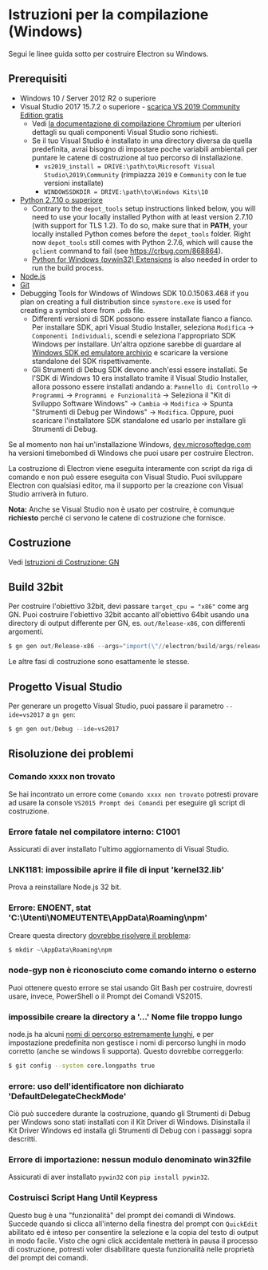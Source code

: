 # Istruzioni per la compilazione (Windows)

Segui le linee guida sotto per costruire Electron su Windows.

## Prerequisiti

* Windows 10 / Server 2012 R2 o superiore
* Visual Studio 2017 15.7.2 o superiore - [scarica VS 2019 Community Edition gratis](https://www.visualstudio.com/vs/) 
  * Vedi [la documentazione di compilazione Chromium](https://chromium.googlesource.com/chromium/src/+/master/docs/windows_build_instructions.md#visual-studio) per ulteriori dettagli su quali componenti Visual Studio sono richiesti.
  * Se il tuo Visual Studio è installato in una directory diversa da quella predefinita, avrai bisogno di impostare poche variabili ambientali per puntare le catene di costruzione al tuo percorso di installazione. 
    * `vs2019_install = DRIVE:\path\to\Microsoft Visual Studio\2019\Community` (rimpiazza `2019` e `Community` con le tue versioni installate)
    * `WINDOWSSDKDIR = DRIVE:\path\to\Windows Kits\10`
* [Python 2.7.10 o superiore](http://www.python.org/download/releases/2.7/) 
  * Contrary to the `depot_tools` setup instructions linked below, you will need to use your locally installed Python with at least version 2.7.10 (with support for TLS 1.2). To do so, make sure that in **PATH**, your locally installed Python comes before the `depot_tools` folder. Right now `depot_tools` still comes with Python 2.7.6, which will cause the `gclient` command to fail (see https://crbug.com/868864).
  * [Python for Windows (pywin32) Extensions](https://pypi.org/project/pywin32/#files) is also needed in order to run the build process.
* [Node.js](https://nodejs.org/download/)
* [Git](http://git-scm.com)
* Debugging Tools for Windows of Windows SDK 10.0.15063.468 if you plan on creating a full distribution since `symstore.exe` is used for creating a symbol store from `.pdb` file. 
  * Differenti versioni di SDK possono essere installate fianco a fianco. Per installare SDK, apri Visual Studio Installer, seleziona `Modifica` → `Componenti Individuali`, scendi e seleziona l'appropriato SDK Windows per installare. Un'altra opzione sarebbe di guardare al [Windows SDK ed emulatore archivio](https://developer.microsoft.com/en-us/windows/downloads/sdk-archive) e scaricare la versione standalone del SDK rispettivamente.
  * Gli Strumenti di Debug SDK devono anch'essi essere installati. Se l'SDK di Windows 10 era installato tramite il Visual Studio Installer, allora possono essere installati andando a: `Pannello di Controllo` → `Programmi` → `Programmi e Funzionalità` → Seleziona il "Kit di Sviluppo Software Windows" → `Cambia` → `Modifica` → Spunta "Strumenti di Debug per Windows" → `Modifica`. Oppure, puoi scaricare l'installatore SDK standalone ed usarlo per installare gli Strumenti di Debug.

Se al momento non hai un'installazione Windows, [dev.microsoftedge.com](https://developer.microsoft.com/en-us/microsoft-edge/tools/vms/) ha versioni timebombed di Windows che puoi usare per costruire Electron.

La costruzione di Electron viene eseguita interamente con script da riga di comando e non può essere eseguita con Visual Studio. Puoi sviluppare Electron con qualsiasi editor, ma il supporto per la creazione con Visual Studio arriverà in futuro.

**Nota:** Anche se Visual Studio non è usato per costruire, è comunque **richiesto** perché ci servono le catene di costruzione che fornisce.

## Costruzione

Vedi [Istruzioni di Costruzione: GN](build-instructions-gn.md)

## Build 32bit

Per costruire l'obiettivo 32bit, devi passare `target_cpu = "x86"` come arg GN. Puoi costruire l'obiettivo 32bit accanto all'obiettivo 64bit usando una directory di output differente per GN, es. `out/Release-x86`, con differenti argomenti.

```powershell
$ gn gen out/Release-x86 --args="import(\"//electron/build/args/release.gn\") target_cpu=\"x86\""
```

Le altre fasi di costruzione sono esattamente le stesse.

## Progetto Visual Studio

Per generare un progetto Visual Studio, puoi passare il parametro `-- ide=vs2017` a `gn gen`:

```powershell
$ gn gen out/Debug --ide=vs2017
```

## Risoluzione dei problemi

### Comando xxxx non trovato

Se hai incontrato un errore come `Comando xxxx non trovato` potresti provare ad usare la console `VS2015 Prompt dei Comandi` per eseguire gli script di costruzione.

### Errore fatale nel compilatore interno: C1001

Assicurati di aver installato l'ultimo aggiornamento di Visual Studio.

### LNK1181: impossibile aprire il file di input 'kernel32.lib'

Prova a reinstallare Node.js 32 bit.

### Errore: ENOENT, stat 'C:\Utenti\NOMEUTENTE\AppData\Roaming\npm'

Creare questa directory [dovrebbe risolvere il problema](https://stackoverflow.com/a/25095327/102704):

```powershell
$ mkdir ~\AppData\Roaming\npm
```

### node-gyp non è riconosciuto come comando interno o esterno

Puoi ottenere questo errore se stai usando Git Bash per costruire, dovresti usare, invece, PowerShell o il Prompt dei Comandi VS2015.

### impossibile creare la directory a '...' Nome file troppo lungo

node.js ha alcuni [nomi di percorso estremamente lunghi](https://github.com/electron/node/tree/electron/deps/npm/node_modules/libnpx/node_modules/yargs/node_modules/read-pkg-up/node_modules/read-pkg/node_modules/load-json-file/node_modules/parse-json/node_modules/error-ex/node_modules/is-arrayish), e per impostazione predefinita non gestisce i nomi di percorso lunghi in modo corretto (anche se windows li supporta). Questo dovrebbe correggerlo:

```sh
$ git config --system core.longpaths true
```

### errore: uso dell'identificatore non dichiarato 'DefaultDelegateCheckMode'

Ciò può succedere durante la costruzione, quando gli Strumenti di Debug per Windows sono stati installati con il Kit Driver di Windows. Disinstalla il Kit Driver Windows ed installa gli Strumenti di Debug con i passaggi sopra descritti.

### Errore di importazione: nessun modulo denominato win32file

Assicurati di aver installato `pywin32` con `pip install pywin32`.

### Costruisci Script Hang Until Keypress

Questo bug è una "funzionalità" del prompt dei comandi di Windows. Succede quando si clicca all'interno della finestra del prompt con `QuickEdit` abilitato ed è inteso per consentire la selezione e la copia del testo di output in modo facile. Visto che ogni click accidentale metterà in pausa il processo di costruzione, potresti voler disabilitare questa funzionalità nelle proprietà del prompt dei comandi.
